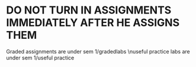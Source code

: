 # DO NOT TURN IN ASSIGNMENTS IMMEDIATELY AFTER HE ASSIGNS THEM

Graded assignments are under sem 1/gradedlabs
\nuseful practice labs are under sem 1/useful practice

